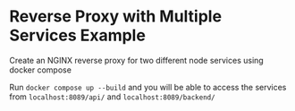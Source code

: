 # Reverse Proxy with Multiple Services Example

Create an NGINX reverse proxy for two different node services using docker compose

Run `docker compose up --build` and you will be able to access the services from `localhost:8089/api/` and `localhost:8089/backend/`
